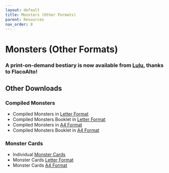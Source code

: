 ```yaml
---
layout: default
title: Monsters (Other Formats)
parent: Resources
nav_order: 8
---
```


# Monsters (Other Formats)

### A print-on-demand bestiary is now available from [Lulu](https://www.lulu.com/shop/yochai-gal-and-flacoalto-/cairn-bestiary/paperback/product-gmgjkz.html), thanks to FlacoAlto! 

## Other Downloads 

### Compiled Monsters
- Compiled Monsters in [Letter Format](https://drive.google.com/file/d/1x4YwsTsJBWdKYjSvNYiKsECFmuQ3xxVw/view?usp=sharing)
- Compiled Monsters Booklet in [Letter Format](https://drive.google.com/file/d/1hRpfj1hHSw96GoYf5k-oJHlaeOIpL7yS/view?usp=sharing)
- Compiled Monsters in [A4 Format](https://drive.google.com/file/d/1jzNj7DQFrmfwvOa2HNaba7onAg0lIicF/view?usp=sharing)
- Compiled Monsters Booklet in [A4 Format](https://drive.google.com/file/d/1eCdl70tA9RIM3wsKWfZXPFpFkrN8U7CP/view?usp=drivesdk)

### Monster Cards
- Individual [Monster Cards](https://drive.google.com/drive/folders/1CCIETDQwb_4Sy0mN5WB49f8l_nwdDPpC?usp=sharing)
- Monster Cards [Letter Format](https://drive.google.com/file/d/1oRA1j_0qUWmA8v3TdLR42rU1QBWQnDI5/view?usp=sharing)
- Monster Cards [A4 Format](https://drive.google.com/file/d/1lOzJPUaVCA98u9xwq8kUOgTyWlzh7OGZ/view?usp=sharing)
